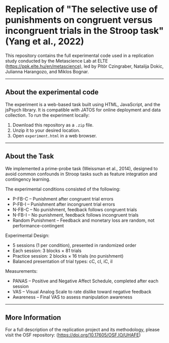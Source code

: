 # Replication of "The selective use of punishments on congruent versus incongruent trials in the Stroop task" (Yang et al., 2022)
This repository contains the full experimental code used in a replication study conducted by the Metascience Lab at ELTE (https://ppk.elte.hu/en/metascience), led by Pítör Czingraber, Natalija Dokic, Julianna Harangozo, and Miklos Bognar.

---

## About the experimental code
The experiment is a web-based task built using HTML, JavaScript, and the jsPsych library. It is compatible with JATOS for online deployment and data collection.
To run the experiment locally:

1. Download this repository as a `.zip` file.
2. Unzip it to your desired location.
3. Open `experiment.html` in a web browser.

---

## About the Task
We implemented a prime-probe task (Weissman et al., 2014), designed to avoid common confounds in Stroop tasks such as feature integration and contingency learning.

The experimental conditions consisted of the following:

- P-FB-C – Punishment after congruent trial errors
- P-FB-I – Punishment after incongruent trial errors
- N-FB-C – No punishment, feedback follows congruent trials
- N-FB-I – No punishment, feedback follows incongruent trials
- Random Punishment – Feedback and monetary loss are random, not performance-contingent

Experimental Design:

- 5 sessions (1 per condition), presented in randomized order
- Each session: 3 blocks × 81 trials
- Practice session: 2 blocks × 16 trials (no punishment)
- Balanced presentation of trial types: cC, cI, iC, iI

Measurements:

- PANAS – Positive and Negative Affect Schedule, completed after each session
- VAS – Visual Analog Scale to rate dislike toward negative feedback
- Awareness – Final VAS to assess manipulation awareness

---

## More Information

For a full description of the replication project and its methodology, please visit the OSF repository: (https://doi.org/10.17605/OSF.IO/UHAFE)
